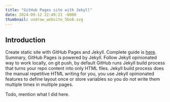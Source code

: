```yaml
---
title: "GitHub Pages site with Jekyll"
date: 2024-09-12 22:49:21 -0000
thumbnail: undraw_website_5bo8.svg
---
```


## Introduction

Create static site with GitHub Pages and Jekyll.<!--more--> Complete guide is [here](https://docs.github.com/en/free-pro-team@latest/github/working-with-github-pages/setting-up-a-github-pages-site-with-jekyll). Summary, GitHub Pages is powered by Jekyll. Follow Jekyll opinionated way to work locally, on git push, by default GitHub runs Jekyll build process that turns your repo content into only HTML files. Jekyll build process does the manual repetitive HTML writing for you, you use Jekyll opinionated features to define layout once or store variables so you do not write them multiple times in multiple pages.

Todo, mention what I did here.